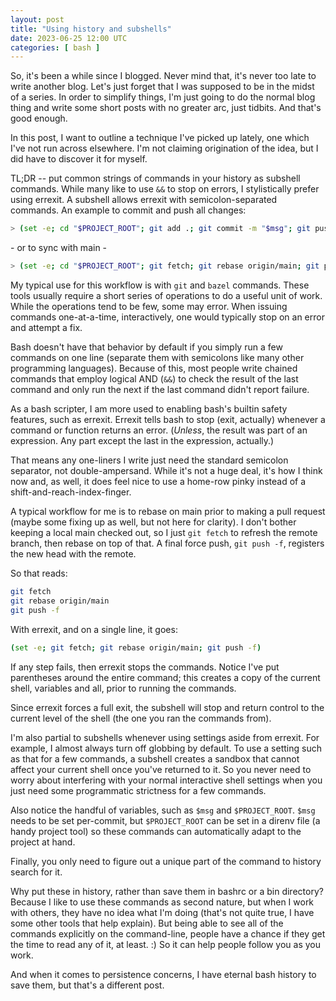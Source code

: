 ```yaml
---
layout: post
title: "Using history and subshells"
date: 2023-06-25 12:00 UTC
categories: [ bash ]
---
```


So, it's been a while since I blogged.  Never mind that, it's never too
late to write another blog.  Let's just forget that I was supposed to be
in the midst of a series.  In order to simplify things, I'm just going
to do the normal blog thing and write some short posts with no greater
arc, just tidbits.  And that's good enough.

In this post, I want to outline a technique I've picked up lately, one
which I've not run across elsewhere.  I'm not claiming origination of
the idea, but I did have to discover it for myself.

TL;DR -- put common strings of commands in your history as subshell
commands.  While many like to use `&&` to stop on errors, I
stylistically prefer using errexit.  A subshell allows errexit with
semicolon-separated commands.  An example to commit and push all
changes:

```bash
> (set -e; cd "$PROJECT_ROOT"; git add .; git commit -m "$msg"; git push)
```

\- or to sync with main -

```bash
> (set -e; cd "$PROJECT_ROOT"; git fetch; git rebase origin/main; git push -f)
```

My typical use for this workflow is with `git` and `bazel` commands.
These tools usually require a short series of operations to do a useful
unit of work.  While the operations tend to be few, some may error.
When issuing commands one-at-a-time, interactively, one would typically
stop on an error and attempt a fix.

Bash doesn't have that behavior by default if you simply run a few
commands on one line (separate them with semicolons like many other
programming languages).  Because of this, most people write chained
commands that employ logical AND (`&&`) to check the result of the last
command and only run the next if the last command didn't report failure.

As a bash scripter, I am more used to enabling bash's builtin safety
features, such as errexit.  Errexit tells bash to stop (exit, actually)
whenever a command or function returns an error.  (_Unless_, the result
was part of an expression.  Any part except the last in the expression,
actually.)

That means any one-liners I write just need the standard semicolon
separator, not double-ampersand.  While it's not a huge deal, it's how I
think now and, as well, it does feel nice to use a home-row pinky
instead of a shift-and-reach-index-finger.

A typical workflow for me is to rebase on main prior to making a pull
request (maybe some fixing up as well, but not here for clarity).  I
don't bother keeping a local main checked out, so I just `git fetch` to
refresh the remote branch, then rebase on top of that.  A final force
push, `git push -f`, registers the new head with the remote.

So that reads:

```bash
git fetch
git rebase origin/main
git push -f
```

With errexit, and on a single line, it goes:

```bash
(set -e; git fetch; git rebase origin/main; git push -f)
```

If any step fails, then errexit stops the commands.  Notice I've put
parentheses around the entire command; this creates a copy of the
current shell, variables and all, prior to running the commands.

Since errexit forces a full exit, the subshell will stop and return
control to the current level of the shell (the one you ran the commands
from).

I'm also partial to subshells whenever using settings aside from
errexit.  For example, I almost always turn off globbing by default.  To
use a setting such as that for a few commands, a subshell creates a
sandbox that cannot affect your current shell once you've returned to
it.  So you never need to worry about interfering with your normal
interactive shell settings when you just need some programmatic
strictness for a few commands.

Also notice the handful of variables, such as `$msg` and
`$PROJECT_ROOT`.  `$msg` needs to be set per-commit, but `$PROJECT_ROOT`
can be set in a direnv file (a handy project tool) so these commands can
automatically adapt to the project at hand.

Finally, you only need to figure out a unique part of the command to
history search for it.

Why put these in history, rather than save them in bashrc or a bin
directory?  Because I like to use these commands as second nature, but
when I work with others, they have no idea what I'm doing (that's not
quite true, I have some other tools that help explain).  But being able
to see all of the commands explicitly on the command-line, people have a
chance if they get the time to read any of it, at least. :)  So it can
help people follow you as you work.

And when it comes to persistence concerns, I have eternal bash history
to save them, but that's a different post.
